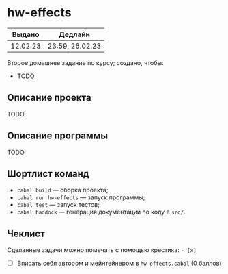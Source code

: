 # hw-effects

|  Выдано  |     Дедлайн     |
|:--------:|:---------------:|
| 12.02.23 | 23:59, 26.02.23 |

Второе домашнее задание по курсу; создано, чтобы:

* TODO

## Описание проекта

TODO

## Описание программы

TODO

## Шортлист команд

* `cabal build` &mdash; сборка проекта;
* `cabal run hw-effects` &mdash; запуск программы;
* `cabal test` &mdash; запуск тестов;
* `cabal haddock` &mdash; генерация документации по коду в `src/`.

## Чеклист

Сделанные задачи можно помечать с помощью крестика: `- [x]`

- [ ] Вписать себя автором и мейнтейнером в `hw-effects.cabal` (0 баллов)
